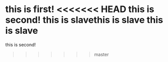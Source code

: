 this is first!
<<<<<<< HEAD
this is second!
this is slavethis is slave
this is slave
=======
this is second!
>>>>>>> master
